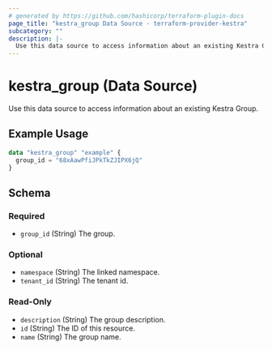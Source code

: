 ```yaml
---
# generated by https://github.com/hashicorp/terraform-plugin-docs
page_title: "kestra_group Data Source - terraform-provider-kestra"
subcategory: ""
description: |-
  Use this data source to access information about an existing Kestra Group.
---
```


# kestra_group (Data Source)

Use this data source to access information about an existing Kestra Group.

## Example Usage

```terraform
data "kestra_group" "example" {
  group_id = "68xAawPfiJPkTkZJIPX6jQ"
}
```

<!-- schema generated by tfplugindocs -->
## Schema

### Required

- `group_id` (String) The group.

### Optional

- `namespace` (String) The linked namespace.
- `tenant_id` (String) The tenant id.

### Read-Only

- `description` (String) The group description.
- `id` (String) The ID of this resource.
- `name` (String) The group name.
